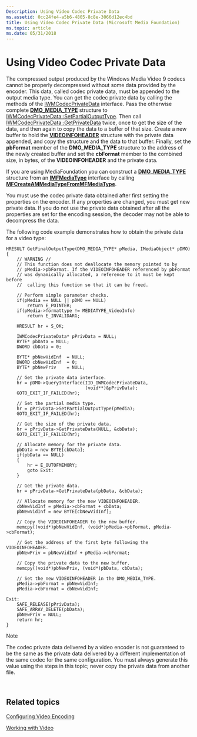 ```yaml
---
Description: Using Video Codec Private Data
ms.assetid: 0cc24fe4-a5b6-4805-8c8e-3066d12ec4bd
title: Using Video Codec Private Data (Microsoft Media Foundation)
ms.topic: article
ms.date: 05/31/2018
---
```


# Using Video Codec Private Data

The compressed output produced by the Windows Media Video 9 codecs cannot be properly decompressed without some data provided by the encoder. This data, called codec private data, must be appended to the output media type. You can get the codec private data by calling the methods of the [IWMCodecPrivateData](/windows/desktop/api/wmcodecdsp/nn-wmcodecdsp-iwmcodecprivatedata) interface. Pass the otherwise complete [**DMO\_MEDIA\_TYPE**](https://msdn.microsoft.com/library/Dd375504(v=VS.85).aspx) structure to [IWMCodecPrivateData::SetPartialOutputType](/windows/desktop/api/wmcodecdsp/nf-wmcodecdsp-iwmcodecprivatedata-setpartialoutputtype). Then call [IWMCodecPrivateData::GetPrivateData](/windows/desktop/api/wmcodecdsp/nf-wmcodecdsp-iwmcodecprivatedata-getprivatedata) twice, once to get the size of the data, and then again to copy the data to a buffer of that size. Create a new buffer to hold the [**VIDEOINFOHEADER**](https://msdn.microsoft.com/library/Dd407325(v=VS.85).aspx) structure with the private data appended, and copy the structure and the data to that buffer. Finally, set the **pbFormat** member of the **DMO\_MEDIA\_TYPE** structure to the address of the newly created buffer and set the **cbFormat** member to the combined size, in bytes, of the **VIDEOINFOHEADER** and the private data.

If you are using MediaFoundation you can construct a [**DMO\_MEDIA\_TYPE**](https://msdn.microsoft.com/library/Dd375504(v=VS.85).aspx) structure from an [**IMFMediaType**](/windows/desktop/api/mfobjects/nn-mfobjects-imfmediatype) interface by calling [**MFCreateAMMediaTypeFromMFMediaType**](/windows/desktop/api/mfapi/nf-mfapi-mfcreateammediatypefrommfmediatype).

You must use the codec private data obtained after first setting the properties on the encoder. If any properties are changed, you must get new private data. If you do not use the private data obtained after all the properties are set for the encoding session, the decoder may not be able to decompress the data.

The following code example demonstrates how to obtain the private data for a video type:


```
HRESULT GetFinalOutputType(DMO_MEDIA_TYPE* pMedia, IMediaObject* pDMO)
{
    // WARNING //
    // This function does not deallocate the memory pointed to by 
    // pMedia->pbFormat. If the VIDEOINFOHEADER referenced by pbFormat
    // was dynamically allocated, a reference to it must be kept before
    //  calling this function so that it can be freed.

    // Perform simple parameter checks.
    if(pMedia == NULL || pDMO == NULL)
        return E_POINTER;
    if(pMedia->formattype != MEDIATYPE_VideoInfo)
        return E_INVALIDARG;

    HRESULT hr = S_OK;

    IWMCodecPrivateData* pPrivData = NULL;
    BYTE* pbData = NULL;
    DWORD cbData = 0;

    BYTE* pbNewVidInf  = NULL;
    DWORD cbNewVidInf  = 0;
    BYTE* pbNewPriv    = NULL;

    // Get the private data interface.
    hr = pDMO->QueryInterface(IID_IWMCodecPrivateData,
                              (void**)&pPrivData);
    GOTO_EXIT_IF_FAILED(hr);

    // Set the partial media type.
    hr = pPrivData->SetPartialOutputType(pMedia);
    GOTO_EXIT_IF_FAILED(hr);

    // Get the size of the private data.
    hr = pPrivData->GetPrivateData(NULL, &cbData);
    GOTO_EXIT_IF_FAILED(hr);

    // Allocate memory for the private data.
    pbData = new BYTE[cbData];
    if(pbData == NULL)
    {
        hr = E_OUTOFMEMORY;
        goto Exit:
    }

    // Get the private data.
    hr = pPrivData->GetPrivateData(pbData, &cbData);

    // Allocate memory for the new VIDEOINFOHEADER.
    cbNewVidInf = pMedia->cbFormat + cbData;
    pbNewVidInf = new BYTE[cbNewVidInf];

    // Copy the VIDEOINFOHEADER to the new buffer.
    memcpy((void*)pbNewVidInf, (void*)pMedia->pbFormat, pMedia->cbFormat);

    // Get the address of the first byte following the VIDEOINFOHEADER.
    pbNewPriv = pbNewVidInf + pMedia->cbFormat;

    // Copy the private data to the new buffer.
    memcpy((void*)pbNewPriv, (void*)pbData, cbData);

    // Set the new VIDEOINFOHEADER in the DMO_MEDIA_TYPE.
    pMedia->pbFormat = pbNewVidInf;
    pMedia->cbFormat = cbNewVidInf;

Exit:
    SAFE_RELEASE(pPrivData);
    SAFE_ARRAY_DELETE(pbData);
    pbNewPriv = NULL;
    return hr;
}
```



> [!Note]  
> The codec private data delivered by a video encoder is not guaranteed to be the same as the private data delivered by a different implementation of the same codec for the same configuration. You must always generate this value using the steps in this topic; never copy the private data from another file.

 

## Related topics

<dl> <dt>

[Configuring Video Encoding](configuringvideoencoding.md)
</dt> <dt>

[Working with Video](workingwithvideo.md)
</dt> </dl>

 

 



